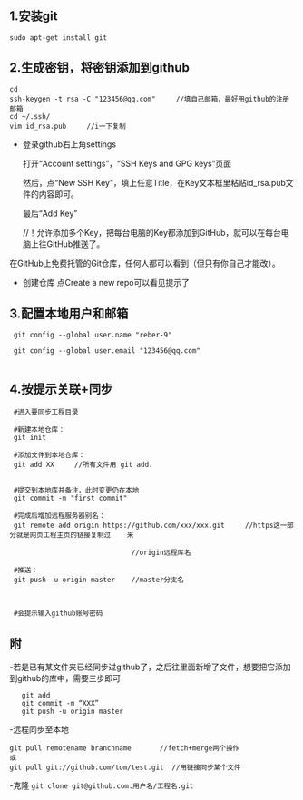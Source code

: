 ##  1.安装git

 `sudo apt-get install git` 
##  2.生成密钥，将密钥添加到github
 ```
 cd
 ssh-keygen -t rsa -C "123456@qq.com"     //填自己邮箱，最好用github的注册邮箱
 cd ~/.ssh/
 vim id_rsa.pub     //i一下复制
 ```
 - 登录github右上角settings
 
   打开“Account settings”，“SSH Keys and GPG keys”页面
   
   然后，点“New SSH Key”，填上任意Title，在Key文本框里粘贴id_rsa.pub文件的内容即可。
   
   最后“Add Key”
   
   //！允许添加多个Key，把每台电脑的Key都添加到GitHub，就可以在每台电脑上往GitHub推送了。

 在GitHub上免费托管的Git仓库，任何人都可以看到（但只有你自己才能改）。
 - 创建仓库
 点Create a new repo可以看见提示了
  
## 3.配置本地用户和邮箱
 ```
  git config --global user.name "reber-9"
 
  git config --global user.email "123456@qq.com"
  
 ```
## 4.按提示关联+同步
```
 #进入要同步工程目录
 
 #新建本地仓库：
 git init  
 
 #添加文件到本地仓库：
 git add XX     //所有文件用 git add.
 
 
 #提交到本地库并备注，此时变更仍在本地
 git commit -m "first commit"

 #完成后增加远程服务器别名：
 git remote add origin https://github.com/xxx/xxx.git     //https这一部分就是网页工程主页的链接复制过    来
 
                              //origin远程库名
 
 #推送：
 git push -u origin master    //master分支名
 

 
 #会提示输入github账号密码
 ```
 


## 附
-若是已有某文件夹已经同步过github了，之后往里面新增了文件，想要把它添加到github的库中，需要三步即可
 ```
    git add
    git commit -m “XXX”
    git push -u origin master
 ```
-远程同步至本地
 ```
 git pull remotename branchname       //fetch+merge两个操作
 或
 git pull git://github.com/tom/test.git  //用链接同步某个文件
 
 ```
 -克隆
 `git clone git@github.com:用户名/工程名.git`
 
